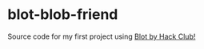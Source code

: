 # blot-blob-friend
Source code for my first project using [Blot by Hack Club!](https://blot.hackclub.com/)
